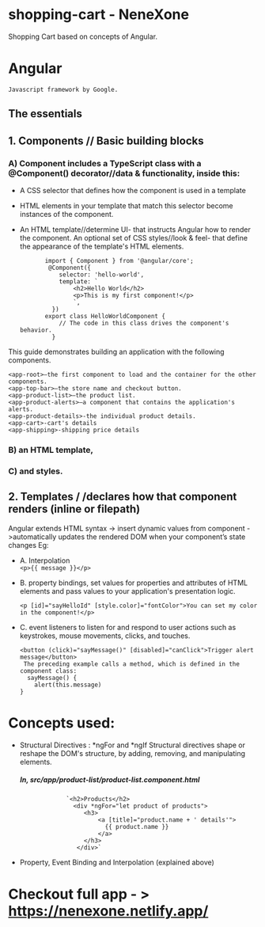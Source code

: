 # shopping-cart - NeneXone
Shopping Cart based on concepts of Angular.
# Angular
    Javascript framework by Google.
## The essentials
   ## 1. Components // Basic building blocks 
### A) Component includes a TypeScript class with a @Component() decorator//data & functionality, inside this:
 - A CSS selector that defines how the component is used in a template
 - HTML elements in your template that match this selector become instances of the component.
 - An HTML template//determine UI- that instructs Angular how to render the component.
An optional set of CSS styles//look & feel-  that define the appearance of the template's HTML elements.
             
              import { Component } from '@angular/core';
               @Component({
                  selector: 'hello-world',
                  template: `
                      <h2>Hello World</h2>
                      <p>This is my first component!</p>
                      `,
                })
              export class HelloWorldComponent {
                  // The code in this class drives the component's behavior.
                }
 This guide demonstrates building an application with the following components.

    <app-root>—the first component to load and the container for the other components.
    <app-top-bar>—the store name and checkout button.
    <app-product-list>—the product list.
    <app-product-alerts>—a component that contains the application's alerts.
    <app-product-details>-the individual product details.
    <app-cart>-cart's details
    <app-shipping>-shipping price details
  
### B) an HTML template, 
### C) and styles.

   ## 2. Templates / /declares how that component renders (inline or filepath)

Angular extends HTML syntax -> insert dynamic values from component ->automatically updates the rendered DOM when your component’s state changes
Eg:  	
- A. Interpolation  
             `<p>{{ message }}</p>`
- B. property bindings, set values for properties and attributes of HTML elements and pass values to your application's presentation logic.

    `<p [id]="sayHelloId" [style.color]="fontColor">You can set my color in the component!</p>`
- C. event listeners to listen for and respond to user actions such as keystrokes, mouse movements, clicks, and touches.

      <button (click)="sayMessage()" [disabled]="canClick">Trigger alert message</button>
       The preceding example calls a method, which is defined in the component class:
        sayMessage() {
          alert(this.message)
      }

# Concepts used:

- Structural Directives : *ngFor and *ngIf
Structural directives shape or reshape the DOM's structure, by adding, removing, and manipulating elements.
            
  ##### In, src/app/product-list/product-list.component.html
            
                   `<h2>Products</h2>
                     <div *ngFor="let product of products">
                        <h3>
                            <a [title]="product.name + ' details'">
                              {{ product.name }}
                            </a>
                        </h3>
                      </div>`
- Property, Event Binding and Interpolation (explained above)

# Checkout full app - > https://nenexone.netlify.app/
